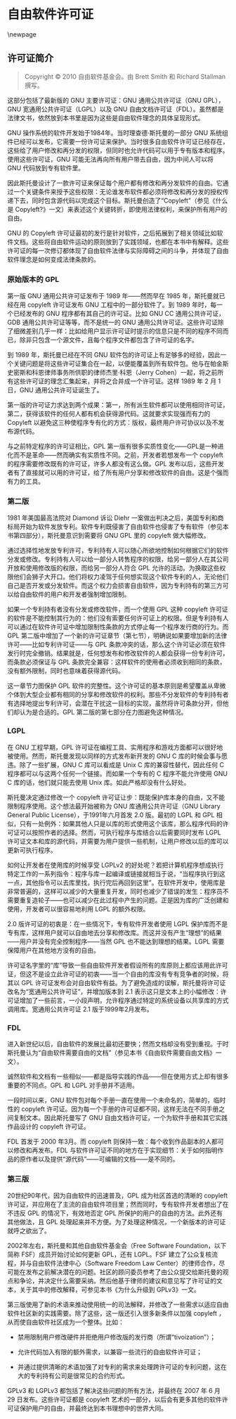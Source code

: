 # 自由软件许可证

\newpage
## 许可证简介

> Copyright © 2010 自由软件基金会。由 Brett Smith 和 Richard Stallman 撰写。

这部分包括了最新版的 GNU 主要许可证：GNU 通用公共许可证（GNU GPL），GNU 宽通用公共许可证（LGPL）以及 GNU 自由文档许可证（FDL）。虽然都是法律文书，依然放到本书里是因为这些是自由软件理念的具体呈现形式。

GNU 操作系统的软件开发始于1984年。当时理查德·斯托曼的一部分 GNU 系统组件已经可以发布，它需要一份许可证来保护。当时很多自由软件许可证已经存在，这些给了用户修改和再分发的权限，但同时也允许代码可以用于专有版本和程序。使用这些许可证，GNU 可能无法再向所有用户带去自由，因为中间人可以将 GNU 代码放到专有软件里。

因此斯托曼设计了一款许可证来保证每个用户都有修改和再分发软件的自由。它通过一个关键条件来授予这些权限：无论谁发布软件都必须将修改和再分发的授权传递下去，同时包含源代码以完成这个目标。斯托曼创造了“Copyleft”（参见《什么是 Copyleft?》一文）来表述这个关键转折，即使用法律权利，来保护所有用户的自由。

GNU 的 Copyleft 许可证最初的发行是针对软件，之后拓展到了相关领域比如软件文档。这些将自由软件运动的原则放到了实践领域，也都在本书中有解释。这些许可证的每一次修订都体现了自由软件法律与实际障碍之间的斗争，并体现了自由软件理念是如何变成法律条款的。

### 原始版本的 GPL

第一版 GNU 通用公共许可证发布于 1989 年——然而早在 1985 年，斯托曼就已经在用 copyleft 许可证发布 GNU 工程中的一部分软件了。到 1989 年时，每一个已经发布的 GNU 程序都有其自己的许可证。比如 GNU CC 通用公共许可证，GDB 通用公共许可证等等，而不是统一的 GNU 通用公共许可证。这些许可证除了细微差别几乎一样：比如给用户显示许可证时提示的信息只是不同的程序不同而已，除非只包含一个源文件，且每个程序文件都包含了许可证的名字。

到 1989 年，斯托曼已经在不同 GNU 软件包的许可证上有足够多的经验，因此一个关键问题是将这些许可证集合在一起，以便能覆盖到所有软件包。他与在帕金斯史密斯和科恩律师事务所供职的律师杰里·科恩（Jerry Cohen）一起，将之前所有这些许可证的理念汇集起来，并将之合并成一个许可证。这样 1989 年 2 月 1 日，GNU 通用公共许可证诞生了。

第一版的许可证力求达到两个成果：第一，所有派生软件都可以使用相同许可证，第二，获得该软件的任何人都有机会获得源代码。这就要求实现强而有力的 Copyleft 以避免这三种使程序专有化的方式：版权，最终用户许可协议以及不发布源代码。

与之前特定程序的许可证相比，GPL 第一版有很多实质性变化——GPL是一种进化而不是革命——然而确实有实质性不同。之前，开发者若想发布一个 copyleft 的程序需要修改既有的许可证，许多人都没有这么做。GPL 发布以后，这些开发者有了直接就可以用的许可证，给了所有用户分享和修改软件的自由。这是个强而有力的工具。

### 第二版

1981 年美国最高法院对 Diamond 诉讼 Diehr 一案做出判决之后，美国专利和商标局开始为软件发放专利。软件专利既侵害了自由软件也侵害了专有软件（参见本书第四部分），斯托曼意识到需要将 GNU GPL 里的 copyleft 做大幅修改。

通过选择性地发放专利许可，专利持有人可以随心所欲地控制如何根据它们的软件分发或修改。专利持有人可以给一部分人转售程序的权限，给另一部分人在其公司开放和使用修改版的权限，而给另一部分人符合 GPL 允许的活动。为换取这些权限他们会狮子大开口。他们将权力凌驾于任何想实现这个软件专利的人，无论他们自己是否开发或分发软件。而这个权力会损害自由软件，因为专利持有的第三方可以给自由软件的用户和开发者强制增加限制。

如果一个专利持有者没有分发或修改软件，而一个使用 GPL 这种 copyleft 许可证的软件是不能控制其行为的：他们没有索要任何许可证上的权限。但是专利持有人可以通过在软件许可证中增加限制性条款的方式停止每一个程序发行商的行为。而 GPL 第二版中增加了一个新的许可证章节（第七节），明确说如果要增加新的法律许可——比如专利许可证——与 GPL 条款冲突的话，那么这个许可证必须在软件发行时完全撤销。结果就是，任何想发布和修改软件的人都会获得一份专利许可，而条款必须保证与 GPL 条款完全兼容：这样软件的使用者必须收到相同的条款，没有额外限制，同时也意味着获得源代码。

这一章节力图保护 GPL 软件的完整性。这个许可证的基本原则是希望覆盖从卑微个体到大型企业都有相同的分享和修改软件的权利。那些不分发软件的专利持有者有选择地提出专利许可，会潜在干扰这一目标的实现，虽然将许可条款分开，但他们却认为是合适的。GPL 第二版的第七部分在力图避免这种情况。

### LGPL

在 GNU 工程早期，GPL 许可证在编程工具、实用程序和游戏方面都可以很好地被使用。然而，斯托曼发现以同样的方式发布新开发的 GNU C 库的时候会事与愿违。除了一些扩展，GNU C 库可以看成是 Unix C 库的兼容性替代，因此任何 C 程序都可以与这两个任何一个链接。而如果一个专有的 C 程序不能允许使用 GNU C 库的话，他们就只能去使用 Unix 库。如此严格却没有什么好处。

斯托曼决定通过修改一个 copyleft 许可证让步：既能保护库本身的自由，又不能限制程序使用。这个想法最开始被称为 GNU 库通用公共许可证（GNU Library General Public License），于1991年六月首发 2.0 版。最初的 LGPL 和 GPL 相似，只有一处例外：如果其他人只是以库的形式使用这个该库，那么程序代码的许可证可以按照作者的选择。然而，可执行程序与库结合以后需要同时发布 LGPL 许可证文本和库的源代码，并需要为用户提供一些机制，让用户修改以后的库可以更新可执行程序。

如何让开发者在使用库的时候享受 LGPLv2 的好处呢？若把计算机程序想成执行特定工作的一系列指令：程序与库一起编译或链接就相当于说，“当程序执行到这一点，其他指令可以去库里找，执行完后再回到这里”。在软件开发中，使用库是非常普遍的，这样可以减少的大量重复开发，同时也减少了错误的发生：程序员不需要重复造轮子——也可以减少在此过程中产生的问题。正是因为库的广泛创建和使用，开发者可以很容易地利用 LGPL 的额外权限。

2.0 版许可证的初衷是：在一些情况下，专有软件开发者使用 LGPL 保护库而不是专有库，这样用户就可以自由地去分享和修改库。而这并没有产生“理想”的结果——用户并没有完全控制程序——当然 GPL 也不能达到理想的结果。LGPL 需要保障用户在其他地方没有的自由。

许可证名字里的“库”导致一些自由软件开发者假设所有的库原则上都应该用此许可证，但这不是设立此许可证的初衷——当一个自由的库没有专有竞争者的时候，将其以 GPL 许可证发布会对自由软件有益。为了避免造成的误解，斯托曼将许可证改名为“宽通用公共许可证”，并增加版本到 2.1 表示这只是文本上的小幅修改：许可证增加了一些前言，一小段声明，允许程序通过特定的系统设备以共享库的方式调用库。宽通用公共许可证 2.1 版于1999年2月发布。

### FDL

进入新世纪以后，自由软件的发展比最初还要快；然而文档却没有受到重视。于时斯托曼认为“自由软件需要自由的文档”（参见本书《自由软件需要自由文档》一文）。

诚然软件和文档有一些相似——都是指导实践的作品——但在使用方式上却有很多重要的不同点。GPL 和 LGPL 对手册并不适用。

一段时间以来，GNU 软件包对每个手册一直在使用一个未命名的，简单的，临时性的 copyleft 许可证。因为每一个手册的许可证都不同，这样无法在不同手册之间复制文本。因此斯托曼写了 GNU 自由文档许可证，一个为软件手册和其它实践作品设计的 copyleft 许可证。

FDL 首发于 2000 年3月。而 copyleft 则保持一致：每个收到作品副本的人都可以修改和再发布。FDL 与软件许可证不同的地方在于实现细节：关于如何指明作品的原作者以及提供“源代码”——可编辑的文档——是不同的。

### 第三版

20世纪90年代，因为自由软件的迅速普及，GPL 成为社区首选的清晰的 copyleft 许可证，并应用在了主流的自由软件项目里；然而同时，专有软件开发者想出了在不违反 GPL 的情况下，有效地否定 GPL 所保护的用户的自由的方法。此外还有其他做法，且 GPL 处理起来并不方便。为了处理这种情况，一个新版本的许可证就呼之欲出了。

2002年左右，斯托曼和其他自由软件基金会（Free Software Foundation，以下简称 FSF）成员开始讨论如何更新 GPL，还有 LGPL。FSF 建立了公众复核流程，并与自由软件法律中心（Software Freedom Law Center）的律师合作，尽可能在发布之前解决潜在的问题。社区的顾问委员参考了由公众提交给斯托曼的观点和争论，并决定什么需要采纳。然后他基于律师的建议和意见写了许可证的文本，关于其中的修改解释，可参见本书《为什么升级到 GPLv3》一文。

第三版使用了新的术语来推动使用统一的司法解释，并修改了一些需求以适应自由软件社区新的实践需要。除了这些，这一版还引入很多新条件以加强 copyleft ，从而使自由软件社区成为一个整体。比如：

- 禁用限制用户修改硬件并拒绝用户修改版的发行商（所谓“tivoization”）；

- 允许代码加入有限的额外需求，以兼容一些流行的自由软件许可证；

- 并通过提供清晰的术语加强了对专利的需求来处理跨许可证的专利问题，这在大的专利持有公司是很常见的合约形式。

GPLv3 和 LGPLv3 都包括了解决这些问题的所有方法，并最终在 2007 年 6 月 29 日发布。这些许可证都是 copyleft 艺术的一部分，以后会有更多其他的软件许可证保护用户的自由，并最终达到本书理想中的世界大同。
